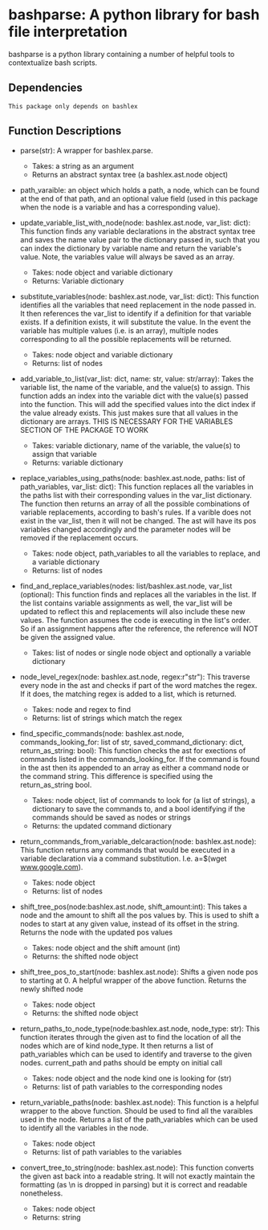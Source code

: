 # bashparse: A python library for bash file interpretation

bashparse is a python library containing a number of helpful tools to contextualize bash scripts.

## Dependencies

    This package only depends on bashlex

## Function Descriptions

- parse(str): A wrapper for bashlex.parse. 
    - Takes: a string as an argument 
    - Returns an abstract syntax tree (a bashlex.ast.node object)

- path_varaible: an object which holds a path, a node, which can be found at the end of that path, and an optional value field (used in this package when the node is a variable and has a corresponding value). 
    
- update_variable_list_with_node(node: bashlex.ast.node, var_list: dict): This function finds any variable declarations in the abstract syntax tree and saves the name value pair to the dictionary passed in, such that you can index the dictionary by variable name and return the variable's value. Note, the variables value will always be saved as an array.
    - Takes: node object and variable dictionary
    - Returns: Variable dictionary
- substitute_variables(node: bashlex.ast.node, var_list: dict): This function identifies all the variables that need replacement in the node passed in. It then references the var_list to identify if a definition for that variable exists. If a definition exists, it will substitute the value. In the event the variable has multiple values (i.e. is an array), multiple nodes corresponding to all the possible replacements will be returned.
    - Takes: node object and variable dictionary
    - Returns: list of nodes
- add_variable_to_list(var_list: dict, name: str, value: str/array): Takes the variable list, the name of the variable, and the value(s) to assign. This function adds an index into the variable dict with the value(s) passed into the function. This will add the specified values into the dict index if the value already exists. This just makes sure that all values in the dictionary are arrays. THIS IS NECESSARY FOR THE VARIABLES SECTION OF THE PACKAGE TO WORK
    - Takes: variable dictionary, name of the variable, the value(s) to assign that variable
    - Returns: variable dictionary
- replace_variables_using_paths(node: bashlex.ast.node, paths: list of path_variables, var_list: dict): This function replaces all the variables in the paths list with their corresponding values in the var_list dictionary. The function then returns an array of all the possible combinations of variable replacements, according to bash's rules. If a varible does not exist in the var_list, then it will not be changed. The ast will have its pos variables changed accordingly and the parameter nodes will be removed if the replacement occurs. 
    - Takes: node object, path_variables to all the variables to replace, and a variable dictionary
    - Returns: list of nodes
- find_and_replace_variables(nodes: list/bashlex.ast.node, var_list (optional): This function finds and replaces all the variables in the list. If the list contains variable assignments as well, the var_list will be updated to reflect this and replacements will also include these new values. The function assumes the code is executing in the list's order. So if an assignment happens after the reference, the reference will NOT be given the assigned value.
    - Takes: list of nodes or single node object and optionally a variable dictionary
    
- node_level_regex(node: bashlex.ast.node, regex:r"str"): This traverse every node in the ast and checks if part of the word matches the regex. If it does, the matching regex is added to a list, which is returned.        
    - Takes: node and regex to find
    - Returns: list of strings which match the regex

- find_specific_commands(node: bashlex.ast.node, commands_looking_for: list of str, saved_command_dictionary: dict, return_as_string: bool): This function checks the ast for exections of commands listed in the commands_looking_for. If the command is found in the ast then its appended to an array as either a command node or the command string. This difference is specified using the return_as_string bool.
    - Takes: node object, list of commands to look for (a list of strings), a dictionary to save the commands to, and a bool identifying if the commands should be saved as nodes or strings
    - Returns: the updated command dictionary
- return_commands_from_variable_delcaraction(node: bashlex.ast.node): This function returns any commands that would be executed in a variable declaration via a command substitution. I.e. a=$(wget www.google.com).
    - Takes: node object
    - Returns: list of nodes

- shift_tree_pos(node:bashlex.ast.node, shift_amount:int): This takes a node and the amount to shift all the pos values by. This is used to shift a nodes to start at any given value, instead of its offset in the string. Returns the node with the updated pos values 
    - Takes: node object and the shift amount (int) 
    - Returns: the shifted node object
- shift_tree_pos_to_start(node: bashlex.ast.node): Shifts a given node pos to starting at 0. A helpful wrapper of the above function. Returns the newly shifted node
    - Takes: node object
    - Returns: the shifted node object
- return_paths_to_node_type(node:bashlex.ast.node, node_type: str): This function iterates through the given ast to find the location of all the nodes which are of kind node_type. It then returns a list of path_variables which can be used to identify and traverse to the given nodes. current_path and paths should be empty on initial call 
    - Takes: node object and the node kind one is looking for (str)
    - Returns: list of path variables to the corresponding nodes
- return_variable_paths(node: bashlex.ast.node): This function is a helpful wrapper to the above function. Should be used to find all the varaibles used in the node. Returns a list of the path_variables which can be used to identify all the variables in the node.
    - Takes: node object
    - Returns: list of path variables to the variables
- convert_tree_to_string(node: bashlex.ast.node): This function converts the given ast back into a readable string. It will not exactly maintain the formatting (as \n is dropped in parsing) but it is correct and readable nonetheless.
    - Takes: node object
    - Returns: string
